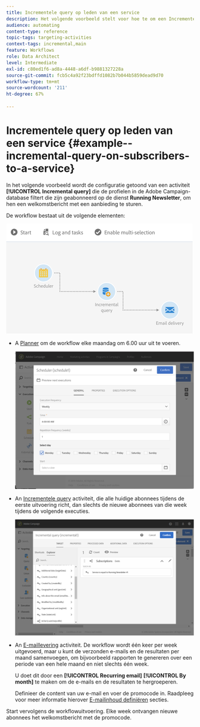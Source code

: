 ```yaml
---
title: Incrementele query op leden van een service
description: Het volgende voorbeeld stelt voor hoe te om een Incrementele vraagactiviteit te vormen om abonnees aan de dienst te filtreren.
audience: automating
content-type: reference
topic-tags: targeting-activities
context-tags: incremental,main
feature: Workflows
role: Data Architect
level: Intermediate
exl-id: c80ed1f6-ad8a-4448-a6df-b9881327228a
source-git-commit: fcb5c4a92f23bdffd1082b7b044b5859dead9d70
workflow-type: tm+mt
source-wordcount: '211'
ht-degree: 67%

---
```


# Incrementele query op leden van een service {#example--incremental-query-on-subscribers-to-a-service}

In het volgende voorbeeld wordt de configuratie getoond van een activiteit **[!UICONTROL Incremental query]** die de profielen in de Adobe Campaign-database filtert die zijn geabonneerd op de dienst **Running Newsletter**, om hen een welkomstbericht met een aanbieding te sturen.

De workflow bestaat uit de volgende elementen:

![](assets/incremental_query_example1.png)

* A [Planner](../../automating/using/scheduler.md) om de workflow elke maandag om 6.00 uur uit te voeren.

   ![](assets/incremental_query_example2.png)

* An [Incrementele query](../../automating/using/incremental-query.md) activiteit, die alle huidige abonnees tijdens de eerste uitvoering richt, dan slechts de nieuwe abonnees van die week tijdens de volgende executies.

   ![](assets/incremental_query_example3.png)

* An [E-maillevering](../../automating/using/email-delivery.md) activiteit. De workflow wordt één keer per week uitgevoerd, maar u kunt de verzonden e-mails en de resultaten per maand samenvoegen, om bijvoorbeeld rapporten te genereren over een periode van een hele maand en niet slechts één week.

   U doet dit door een **[!UICONTROL Recurring email]** **[!UICONTROL By month]** te maken om de e-mails en de resultaten te hergroeperen.

   Definieer de content van uw e-mail en voer de promocode in. Raadpleeg voor meer informatie hierover [E-mailinhoud definiëren](../../designing/using/personalization.md) secties.

Start vervolgens de workflowuitvoering. Elke week ontvangen nieuwe abonnees het welkomstbericht met de promocode.
